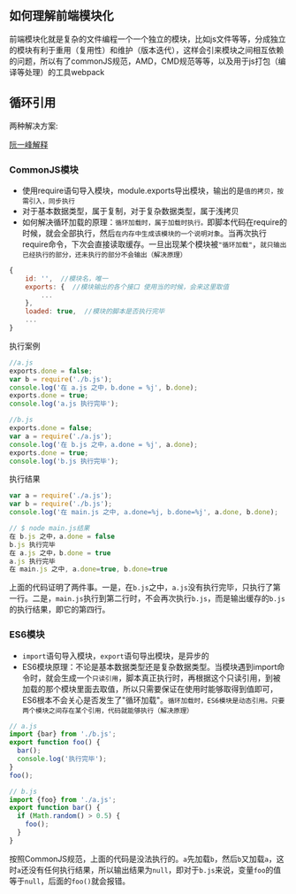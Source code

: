 ## 如何理解前端模块化 

前端模块化就是复杂的文件编程一个一个独立的模块，比如js文件等等，分成独立的模块有利于重用（复用性）和维护（版本迭代），这样会引来模块之间相互依赖的问题，所以有了commonJS规范，AMD，CMD规范等等，以及用于js打包（编译等处理）的工具webpack

## 循环引用

两种解决方案:

[阮一峰解释](http://www.ruanyifeng.com/blog/2015/11/circular-dependency.html)

### CommonJS模块

- 使用require语句导入模块，module.exports导出模块，输出的是`值的拷贝，按需引入，同步执行`
- 对于基本数据类型，属于复制，对于复杂数据类型，属于浅拷贝
- 如何解决循环加载的原理：`循环加载时，属于加载时执行。`即脚本代码在require的时候，就会全部执行，然后`在内存中生成该模块的一个说明对象`。当再次执行require命令，下次会直接读取缓存。一旦出现某个模块被`"循环加载"`，`就只输出已经执行的部分，还未执行的部分不会输出（解决原理）`

```js
{
    id: '',  //模块名，唯一
    exports: {  //模块输出的各个接口 使用当的时候，会来这里取值
        ...
    },
    loaded: true,  //模块的脚本是否执行完毕
    ...
}
```

执行案例

```js
//a.js
exports.done = false;
var b = require('./b.js');
console.log('在 a.js 之中，b.done = %j', b.done);
exports.done = true;
console.log('a.js 执行完毕');

//b.js
exports.done = false;
var a = require('./a.js');
console.log('在 b.js 之中，a.done = %j', a.done);
exports.done = true;
console.log('b.js 执行完毕');
```

执行结果

```js
var a = require('./a.js');
var b = require('./b.js');
console.log('在 main.js 之中, a.done=%j, b.done=%j', a.done, b.done);

// $ node main.js结果
在 b.js 之中，a.done = false
b.js 执行完毕
在 a.js 之中，b.done = true
a.js 执行完毕
在 main.js 之中, a.done=true, b.done=true
```

上面的代码证明了两件事。一是，在`b.js`之中，`a.js`没有执行完毕，只执行了第一行。二是，`main.js`执行到第二行时，不会再次执行`b.js`，而是输出缓存的`b.js`的执行结果，即它的第四行。

### ES6模块

- `import`语句导入模块，`export`语句导出模块，是异步的
- ES6模块原理：不论是基本数据类型还是复杂数据类型。当模块遇到import命令时，就会生成一个`只读引用`，脚本真正执行时，再根据这个只读引用，到被加载的那个模块里面去取值，所以只需要保证在使用时能够取得到值即可，ES6根本不会关心是否发生了"循环加载"。`循环加载时，ES6模块是动态引用。只要两个模块之间存在某个引用，代码就能够执行（解决原理）`

```js
// a.js
import {bar} from './b.js';
export function foo() {
  bar();  
  console.log('执行完毕');
}
foo();

// b.js
import {foo} from './a.js';
export function bar() {  
  if (Math.random() > 0.5) {
    foo();
  }
}
```

按照CommonJS规范，上面的代码是没法执行的。`a`先加载`b`，然后`b`又加载`a`，这时`a`还没有任何执行结果，所以输出结果为`null`，即对于`b.js`来说，变量`foo`的值等于`null`，后面的`foo()`就会报错。






